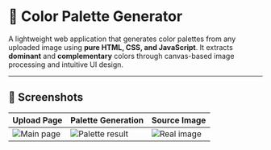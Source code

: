 # 🎨 Color Palette Generator

A lightweight web application that generates color palettes from any uploaded image using **pure HTML, CSS, and JavaScript**. It extracts **dominant** and **complementary** colors through canvas-based image processing and intuitive UI design.

---

## 📸 Screenshots

| Upload Page | Palette Generation | Source Image |
|-------------|--------------------|--------------|
| ![Main page](https://github.com/user-attachments/assets/7e13cb93-4942-4c0d-b666-8cd99392b2d0) | ![Palette result](https://github.com/user-attachments/assets/267298a1-502f-4b6c-be7e-a881c24680c0) | ![Real image](https://github.com/user-attachments/assets/b62d7e09-413f-4b02-b8d0-792bcd961f2e) |
